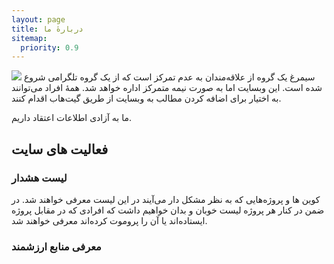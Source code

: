 ```yaml
---
layout: page
title: دربارهٔ ما
sitemap:
  priority: 0.9
---
```

<img src="{{ '/assets/img/simorgh.jpg' | prepend: site.baseurl }}" id="about-img">
سیمرغ یک گروه از علاقه‌مندان به عدم تمرکز است که از یک گروه تلگرامی شروع شده است.
این وبسایت اما به صورت نیمه متمرکز  اداره خواهد شد. همهٔ افراد می‌توانند به اختیار برای اضافه کردن مطالب به وبسایت از طریق گیت‌هاب اقدام کنند.

ما به آزادی اطلاعات اعتقاد داریم.

## فعالیت های سایت
### لیست هشدار 
کوین ها و پروژه‌هایی که به نظر مشکل دار می‌آیند در این لیست معرفی خواهند شد. 
در ضمن در کنار هر پروژه لیست خوبان و بدان خواهیم داشت که افرادی که در مقابل پروژه ایستاده‌اند یا آن را پروموت کرده‌اند معرفی خواهند شد.

### معرفی منابع ارزشمند


